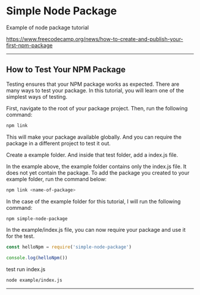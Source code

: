 # Simple Node Package

Example of node package tutorial

<https://www.freecodecamp.org/news/how-to-create-and-publish-your-first-npm-package>

---

## How to Test Your NPM Package

Testing ensures that your NPM package works as expected. There are many ways to test your package. In this tutorial, you will learn one of the simplest ways of testing.

First, navigate to the root of your package project. Then, run the following command:

```bash
npm link
```

This will make your package available globally. And you can require the package in a different project to test it out.

Create a example folder. And inside that test folder, add a index.js file.

In the example above, the example folder contains only the index.js file. It does not yet contain the package. To add the package you created to your example folder, run the command below:

```bash
npm link <name-of-package>
```

In the case of the example folder for this tutorial, I will run the following command:

```bash
npm simple-node-package
```

In the example/index.js file, you can now require your package and use it for the test.

```js
const helloNpm = require('simple-node-package')

console.log(helloNpm())
```

test run index.js

```bash
node example/index.js
```

---
